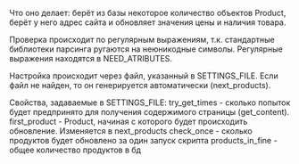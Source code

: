 Что оно делает: берёт из базы некоторое количество объектов Product, берёт у него адрес сайта и обновляет значения цены и наличия товара.

Проверка происходит по регулярным выражениям, т.к. стандартные библиотеки  парсинга ругаются на неюникодные символы. Регулярные выражения находятся в NEED_ATRIBUTES. 

Настройка происходит через файл, указанный в SETTINGS_FILE. Если файл не найден, то он генерируется автоматически (next_products).

Свойства, задаваемые в SETTINGS_FILE:
try_get_times - сколько попыток будет предпринято для получения содержимого страницы (get_content).
first_product - Product, начиная с которого будет происходить обновление. Изменяется в next_products
check_once - сколько продуктов будет обновлено за один запуск скрипта
products_in_fine - общее количество продуктов в бд
